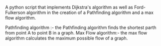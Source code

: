 A python script that implements Dijkstra's algorithm as well as Ford-Fulkerson algorithm in the creation of
a Pathfinding algorithm and a max flow algorithm.

Pathfinding algorithm :- the Pathfinding algorithm finds the shortest parth from point A to point B in a graph.
Max Flow algorithm:- the max flow algorithm calculates the maximum possible flow of a graph. 
